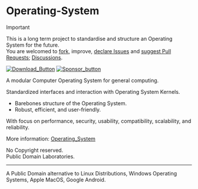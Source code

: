 # Operating-System

> [!IMPORTANT]
> This is a long term project to standardise and structure an Operating System for the future.  
> You are welcomed to [fork](../../fork/), improve, [declare Issues](../../issues/new/) and [suggest Pull Requests](../../pulls/); [Discussions](../../discussions/).
> 
> [![Download_Button](https://dub.sh/haAKbTN)](../../archive/master.zip)
 [![Sponsor_button](https://dub.sh/fk4m2Ao)](https://dub.sh/Operating-System)

A modular Computer Operating System for general computing.

Standardized interfaces and interaction with Operating System Kernels.  
* Barebones structure of the Operating System.
* Robust, efficient, and user-friendly.

With focus on performance, security, usability, compatibility, scalability, and reliability.

More information: [Operating_System](./Operating_System)

No Copyright reserved.  
Public Domain Laboratories.  
___
A Public Domain alternative to Linux Distributions, Windows Operating Systems, Apple MacOS, Google Android.
